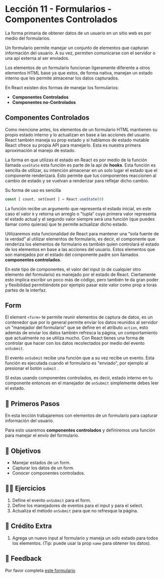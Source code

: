 # Lección 11 - Formularios - Componentes Controlados

La forma primaria de obtener datos de un usuario en un sitio web es por medio del formularios.

Un formulario permite manejar un conjunto de elementos que capturan información del usuario. A su vez, permiten comunicarse con el servidor o una api externa al ser enviados.

Los elementos de un formulario funcionan ligeramente diferente a otros elementos HTML base ya que estos, de forma nativa, manejan un estado interno que les permite almacenar los datos capturados.

En React existen dos formas de manejar los formularios:

- **Componentes Controlados**
- **Componentes no-Controlados**

## Componentes Controlados

Como mencione antes, los elementos de un formulario HTML mantienen su propio estado interno y lo actualizan en base a las acciones del usuario. React también maneja su prop estado y si hablamos de estado mutable React ofrece su propia API para manejarlo. Esta es nuestra primera aproximación al manejo de estado.

La forma en que utilizas el estado en React es por medio de la función llamada `useState` esta función es parte de la api de **hooks**. Esta función es sencilla de utilizar, su intención almacenar en un solo lugar el estado que el componente renderizará. Esto permite que tus componentes reaccionen al cambio de estado y se vuelvan a renderizar para reflejar dicho cambio.

Su forma de uso es sencilla

```javascript
const [ count, setCount ] = React.useState(0)
```

La función recibe un argumento que representa el estado inicial, en este caso el valor `0` y retorna un arreglo o "tupla” cuyo primera valor representa el estado actual y el segundo valor siempre será una función (que puedes llamar como quieras) que te permite actualizar dicho estado.

Utilizaremos esta funcionalidad de React para mantener una “sola fuente de la verdad” al utilizar elementos de formulario, es decir, el componente que renderiza los elementos de formulario es también quien controlará el estado de los elementos en base a las acciones del usuario. Estos elementos que son manejados por el estado del componente padre son llamados **componentes controlados**.

En este tipo de componentes, el valor del input (o de cualquier otro elemento del formulario) es manejado por el estado de React. Ciertamente esto implica escribir un poco más de código, pero también te da gran poder y flexibilidad permitiéndote por ejemplo pasar este valor como prop a toras partes de la interfaz.

## Form

El element `<form>` te permite reunir elementos de captura de datos, es un contenedor que por lo general permite enviar los datos reunidos al servidor  un "manejador del formulario" que se define en el atributo `action`, esto además de enviar los datos también refresca la página, un comportamiento que actualmente no se utiliza mucho. Con React tienes una forma de controlar que hacer con los datos recolectados por medio del evento `onSubmit`.

El evento  `onSubmit` recibe una función que a su vez recibe un evento. Esta función es ejecutada cuando el formulario es "enviado", por ejemplo al presionar el botón `submit` .

SI estas usando componentes controlados, es decir, estado interno en tu componente entonces en el manejador de `onSubmit` simplemente debes leer el estado.

## 🐾 Primeros Pasos

En esta lección trabajaremos con elementos de un formulario para capturar información del usuario.

Para esto usaremos **componentes controlados** y definiremos una función para manejar el envío del formulario.

## 🎯 Objetivos

- Manejar estados de un form.
- Capturar los datos de un form.
- Conocer componentes controlados.

## 🏋️‍♂️ Ejercicios

1. Define el evento `onSubmit` para el form.
2. Define los manejadores de eventos para el input y para el select.
3. Actualiza el método `onSubmit` para que no refresque la página.

## 🍬 Crédito Extra

1. Agrega un nuevo input al formulario y maneja un solo estado para todos los elementos. (Tip: puede usar la prop `name` para obtener los datos).

## 📣 Feedback
Por favor completa [este formulario](https://docs.google.com/forms/d/e/1FAIpQLSfVXaAKvJ7aj_de08YTet3g4Go5FV7QrI9TJWkYI1UDg1KW6A/viewform?usp=pp_url&entry.1045988887=Lección%2011)